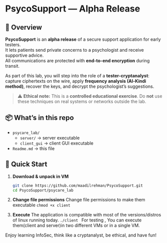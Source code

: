 # PsycoSupport — Alpha Release
## 📖 Overview

**PsycoSupport** is an **alpha release** of a secure support application for early testers.  
It lets patients send private concerns to a psychologist and receive supportive advice.  
All communications are protected with **end-to-end encryption** during transit.

As part of this lab, you will step into the role of a **tester-cryptanalyst**:  
capture ciphertexts on the wire, apply **frequency analysis (Al-Kindi method)**, recover the keys, and decrypt the psychologist’s suggestions.  

> ⚠️ **Ethical note:** This is a **controlled educational exercise**. Do **not** use these techniques on real systems or networks outside the lab.


## 📦 What’s in this repo

- `psycare_lab/`
  - `server/` → server executable
  - `client_gui` → client GUI executable
- `Readme.md` → this file

## 🚀 Quick Start

1. **Download & unpack in VM**
   ```bash
   git clone https://github.com/maadilrehman/PsycoSupport.git
   cd PsycoSupport/psycare_lab

2. **Change file permissions**
Change file permissions to make them executable
```chmod +x client```

3. **Execute**
The application is compatible with most of the versions/distros of linux running today.
```./client ```
For testing , You can execute them(client and server)in two different VMs or in a single VM.

Enjoy learning InfoSec, think like a cryptanalyst, be ethical, and have fun!
